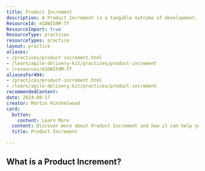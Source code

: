```yaml
---
title: Product Increment
description: A Product Increment is a tangible outcome of development, showcasing new features or improvements that enhance the product's value in each iteration.
ResourceId: m1DWI59M-Tf
ResourceImport: true
ResourceType: practices
resourceTypes: practice
layout: practice
aliases:
- /practices/product-increment.html
- /learn/agile-delivery-kit/practices/product-increment
- /resources/m1DWI59M-Tf
aliasesFor404:
- /practices/product-increment.html
- /learn/agile-delivery-kit/practices/product-increment
recommendedContent: 
date: 2024-09-17
creator: Martin Hinshelwood
card:
  button:
    content: Learn More
  content: Discover more about Product Increment and how it can help you in your Agile journey!
  title: Product Increment

---
```

## What is a Product Increment?
